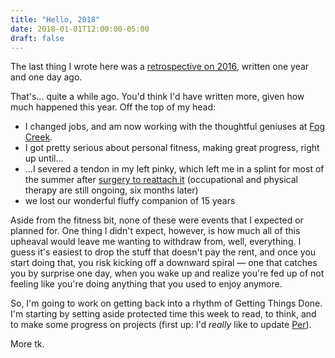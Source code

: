 ```yaml
---
title: "Hello, 2018"
date: 2018-01-01T12:00:00-05:00
draft: false
---
```


The last thing I wrote here was a [retrospective on 2016][1], written one year and one day ago.

That's&hellip; quite a while ago. You'd think I'd have written more, given how much happened this year. Off the top of my head:

- I changed jobs, and am now working with the thoughtful geniuses at [Fog Creek][fogcreek].
- I got pretty serious about personal fitness, making great progress, right up until&hellip;
- &hellip;I severed a tendon in my left pinky, which left me in a splint for most of the summer after [surgery to reattach it][surgery] (occupational and physical therapy are still ongoing, six months later)
- we lost our wonderful fluffy companion of 15 years

Aside from the fitness bit, none of these were events that I expected or planned for. One thing I didn't expect, however, is how much all of this upheaval would leave me wanting to withdraw from, well, everything. I guess it's easiest to drop the stuff that doesn't pay the rent, and once you start doing that, you risk kicking off a downward spiral &mdash; one that catches you by surprise one day, when you wake up and realize you're fed up of not feeling like you're doing anything that you used to enjoy anymore.

So, I'm going to work on getting back into a rhythm of Getting Things Done. I'm starting by setting aside protected time this week to read, to think, and to make some progress on projects (first up: I'd _really_ like to update [Per][per]).

More tk.

<!-- Links to references -->
[1]: /post/2016-in-review
[fogcreek]: https://fogcreek.com
[surgery]: https://www.ncbi.nlm.nih.gov/pmc/articles/PMC3293389/
[per]: https://itunes.apple.com/ca/app/per-shop-smart-save-money/id922693504?mt=8&uo=4